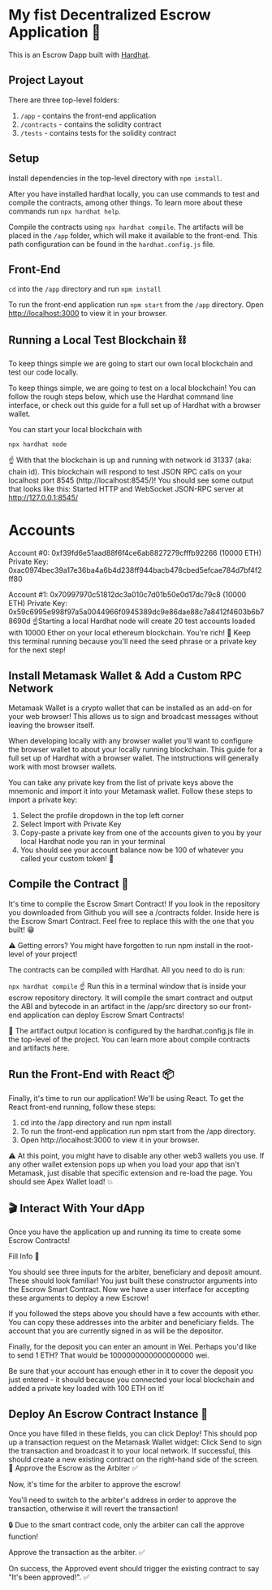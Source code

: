 # My fist Decentralized Escrow Application 👾

This is an Escrow Dapp built with [Hardhat](https://hardhat.org/).

## Project Layout

There are three top-level folders:

1. `/app` - contains the front-end application
2. `/contracts` - contains the solidity contract
3. `/tests` - contains tests for the solidity contract

## Setup

Install dependencies in the top-level directory with `npm install`.

After you have installed hardhat locally, you can use commands to test and compile the contracts, among other things. To learn more about these commands run `npx hardhat help`.

Compile the contracts using `npx hardhat compile`. The artifacts will be placed in the `/app` folder, which will make it available to the front-end. This path configuration can be found in the `hardhat.config.js` file.

## Front-End

`cd` into the `/app` directory and run `npm install`

To run the front-end application run `npm start` from the `/app` directory. Open [http://localhost:3000](http://localhost:3000) to view it in your browser.

## Running a Local Test Blockchain ⛓️

To keep things simple we are going to start our own local blockchain and test our code locally.

To keep things simple, we are going to test on a local blockchain! You can follow the rough steps below, which use the Hardhat command line interface, or check out this guide for a full set up of Hardhat with a browser wallet.

You can start your local blockchain with

`npx hardhat node`

☝️ With that the blockchain is up and running with network id 31337 (aka: chain id). This blockchain will respond to test JSON RPC calls on your localhost port 8545 (http://localhost:8545/)! You should see some output that looks like this:
Started HTTP and WebSocket JSON-RPC server at http://127.0.0.1:8545/

# Accounts

Account #0: 0xf39fd6e51aad88f6f4ce6ab8827279cfffb92266 (10000 ETH)
Private Key: 0xac0974bec39a17e36ba4a6b4d238ff944bacb478cbed5efcae784d7bf4f2ff80

Account #1: 0x70997970c51812dc3a010c7d01b50e0d17dc79c8 (10000 ETH)
Private Key: 0x59c6995e998f97a5a0044966f0945389dc9e86dae88c7a8412f4603b6b78690d
☝️Starting a local Hardhat node will create 20 test accounts loaded with 10000 Ether on your local ethereum blockchain. You're rich! 💸 Keep this terminal running because you'll need the seed phrase or a private key for the next step!

## Install Metamask Wallet & Add a Custom RPC Network

Metamask Wallet is a crypto wallet that can be installed as an add-on for your web browser! This allows us to sign and broadcast messages without leaving the browser itself.

When developing locally with any browser wallet you'll want to configure the browser wallet to about your locally running blockchain. This guide for a full set up of Hardhat with a browser wallet. The intstructions will generally work with most browser wallets.

You can take any private key from the list of private keys above the mnemonic and import it into your Metamask wallet. Follow these steps to import a private key:

1. Select the profile dropdown in the top left corner
2. Select Import with Private Key
3. Copy-paste a private key from one of the accounts given to you by your local Hardhat node you ran in your terminal
4. You should see your account balance now be 100 of whatever you called your custom token! 🤯

## Compile the Contract 📜

It's time to compile the Escrow Smart Contract! If you look in the repository you downloaded from Github you will see a /contracts folder. Inside here is the Escrow Smart Contract. Feel free to replace this with the one that you built! 😁

⚠️ Getting errors? You might have forgotten to run npm install in the root-level of your project!

The contracts can be compiled with Hardhat. All you need to do is run:

`npx hardhat compile`
☝️ Run this in a terminal window that is inside your escrow repository directory. It will compile the smart contract and output the ABI and bytecode in an artifact in the /app/src directory so our front-end application can deploy Escrow Smart Contracts!

📖 The artifact output location is configured by the hardhat.config.js file in the top-level of the project. You can learn more about compile contracts and artifacts here.

## Run the Front-End with React 📦

Finally, it's time to run our application! We'll be using React.
To get the React front-end running, follow these steps:

1. cd into the /app directory and run npm install
2. To run the front-end application run npm start from the /app directory.
3. Open http://localhost:3000 to view it in your browser.

⚠️ At this point, you might have to disable any other web3 wallets you use. If any other wallet extension pops up when you load your app that isn't Metamask, just disable that specific extension and re-load the page. You should see Apex Wallet load! 💥

## 🎬 Interact With Your dApp

Once you have the application up and running its time to create some Escrow Contracts!

Fill Info 📝

You should see three inputs for the arbiter, beneficiary and deposit amount. These should look familiar! You just built these constructor arguments into the Escrow Smart Contract. Now we have a user interface for accepting these arguments to deploy a new Escrow!

If you followed the steps above you should have a few accounts with ether. You can copy these addresses into the arbiter and beneficiary fields. The account that you are currently signed in as will be the depositor.

Finally, for the deposit you can enter an amount in Wei. Perhaps you'd like to send 1 ETH? That would be 1000000000000000000 wei.

Be sure that your account has enough ether in it to cover the deposit you just entered - it should because you connected your local blockchain and added a private key loaded with 100 ETH on it!

## Deploy An Escrow Contract Instance 🚀

Once you have filled in these fields, you can click Deploy!
This should pop up a transaction request on the Metamask Wallet widget:
Click Send to sign the transaction and broadcast it to your local network.
If successful, this should create a new existing contract on the right-hand side of the screen. 💯
Approve the Escrow as the Arbiter ✅

Now, it's time for the arbiter to approve the escrow!

You'll need to switch to the arbiter's address in order to approve the transaction, otherwise it will revert the transaction!

🔒 Due to the smart contract code, only the arbiter can call the approve function!

Approve the transaction as the arbiter. ✅

On success, the Approved event should trigger the existing contract to say "It's been approved!". ✅
